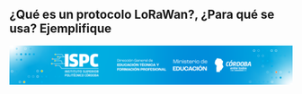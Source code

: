 ## ¿Qué es un protocolo LoRaWan?, ¿Para qué se usa? Ejemplifique

![Final](/assets/Curso%20ISPC%20final.png)
